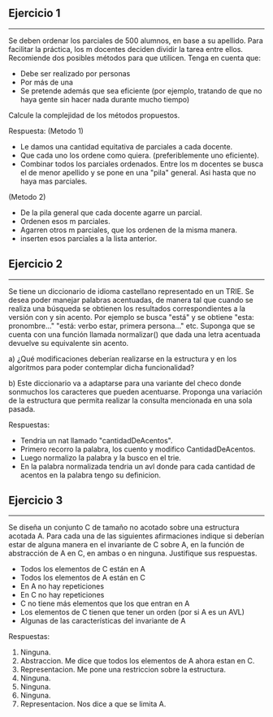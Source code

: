 ## Ejercicio 1
---
Se deben ordenar los parciales de 500 alumnos, en base a su apellido. Para facilitar la práctica, los m docentes deciden dividir la tarea entre ellos. Recomiende dos posibles métodos para que utilicen. Tenga en cuenta que:

- Debe ser realizado por personas
- Por más de una
- Se pretende además que sea eficiente (por ejemplo, tratando de que no haya gente sin hacer nada durante mucho tiempo)

Calcule la complejidad de los métodos propuestos.

Respuesta:
(Metodo 1)
- Le damos una cantidad equitativa de parciales a cada docente.
- Que cada uno los ordene como quiera. (preferiblemente uno eficiente).
- Combinar todos los parciales ordenados. Entre los m docentes se busca el de menor apellido y se pone en una "pila" general. Asi hasta que no haya mas parciales.

(Metodo 2)
- De la pila general que cada docente agarre un parcial.
- Ordenen esos m parciales.
- Agarren otros m parciales, que los ordenen de la misma manera.
- inserten esos parciales a la lista anterior.

## Ejercicio 2
---
Se tiene un diccionario de idioma castellano representado en un TRIE. Se desea poder manejar palabras acentuadas, de manera tal que cuando se realiza una búsqueda se obtienen los resultados correspondientes a la versión con y sin acento. Por ejemplo se busca "está" y se obtiene "esta: pronombre..." "está: verbo estar, primera persona..." etc. Suponga que se cuenta con una función llamada normalizar() que dada una letra acentuada devuelve su equivalente sin acento.

a) ¿Qué modificaciones deberían realizarse en la estructura y en los algoritmos para poder contemplar dicha funcionalidad?

b) Este diccionario va a adaptarse para una variante del checo donde sonmuchos los caracteres que pueden acentuarse. Proponga una variación de la estructura que permita realizar la consulta mencionada en una sola pasada.

Respuestas:
- Tendria un nat llamado "cantidadDeAcentos". 
- Primero recorro la palabra, los cuento y modifico CantidadDeAcentos.
- Luego normalizo la palabra y la busco en el trie.
- En la palabra normalizada tendria un avl donde para cada cantidad de acentos en la palabra tengo su definicion.


## Ejercicio 3
---
Se diseña un conjunto C de tamaño no acotado sobre una estructura acotada A. 
Para cada una de las siguientes afirmaciones indique si deberían estar de alguna manera en el invariante de C sobre A, en la función de abstracción de A en C, en ambas o en ninguna. Justifique sus respuestas.

- Todos los elementos de C están en A
- Todos los elementos de A están en C
- En A no hay repeticiones
- En C no hay repeticiones
- C no tiene más elementos que los que entran en A
- Los elementos de C tienen que tener un orden (por si A es un AVL)
- Algunas de las características del invariante de A

Respuestas:
 1. Ninguna.
 2. Abstraccion. Me dice que todos los elementos de A ahora estan en C.
 3. Representacion. Me pone una restriccion sobre la estructura.
 4. Ninguna.
 5. Ninguna.
 6. Ninguna.
 7. Representacion. Nos dice a que se limita A.